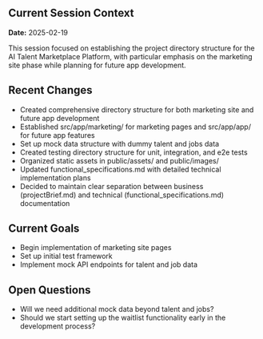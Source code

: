 ## Current Session Context
**Date:** 2025-02-19

This session focused on establishing the project directory structure for the AI Talent Marketplace Platform, with particular emphasis on the marketing site phase while planning for future app development.

## Recent Changes
- Created comprehensive directory structure for both marketing site and future app development
- Established src/app/marketing/ for marketing pages and src/app/app/ for future app features
- Set up mock data structure with dummy talent and jobs data
- Created testing directory structure for unit, integration, and e2e tests
- Organized static assets in public/assets/ and public/images/
- Updated functional_specifications.md with detailed technical implementation plans
- Decided to maintain clear separation between business (projectBrief.md) and technical (functional_specifications.md) documentation

## Current Goals
- Begin implementation of marketing site pages
- Set up initial test framework
- Implement mock API endpoints for talent and job data

## Open Questions
- Will we need additional mock data beyond talent and jobs?
- Should we start setting up the waitlist functionality early in the development process?
